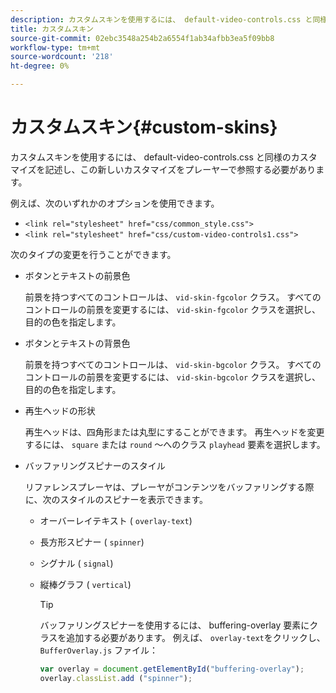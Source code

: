 ```yaml
---
description: カスタムスキンを使用するには、 default-video-controls.css と同様のカスタマイズを記述し、この新しいカスタマイズをプレーヤーで参照する必要があります。
title: カスタムスキン
source-git-commit: 02ebc3548a254b2a6554f1ab34afbb3ea5f09bb8
workflow-type: tm+mt
source-wordcount: '218'
ht-degree: 0%

---
```


# カスタムスキン{#custom-skins}

カスタムスキンを使用するには、 default-video-controls.css と同様のカスタマイズを記述し、この新しいカスタマイズをプレーヤーで参照する必要があります。

例えば、次のいずれかのオプションを使用できます。

* `<link rel="stylesheet" href="css/common_style.css">`
* `<link rel="stylesheet" href="css/custom-video-controls1.css">`

次のタイプの変更を行うことができます。

* ボタンとテキストの前景色

  前景を持つすべてのコントロールは、 `vid-skin-fgcolor` クラス。 すべてのコントロールの前景を変更するには、 `vid-skin-fgcolor` クラスを選択し、目的の色を指定します。
* ボタンとテキストの背景色

  前景を持つすべてのコントロールは、 `vid-skin-bgcolor` クラス。 すべてのコントロールの前景を変更するには、 `vid-skin-bgcolor` クラスを選択し、目的の色を指定します。
* 再生ヘッドの形状

  再生ヘッドは、四角形または丸型にすることができます。 再生ヘッドを変更するには、 `square` または `round` ～へのクラス `playhead` 要素を選択します。
* バッファリングスピナーのスタイル

  リファレンスプレーヤは、プレーヤがコンテンツをバッファリングする際に、次のスタイルのスピナーを表示できます。

   * オーバーレイテキスト ( `overlay-text`)
   * 長方形スピナー ( `spinner`)
   * シグナル ( `signal`)
   * 縦棒グラフ ( `vertical`)

     >[!TIP]
     >
     >バッファリングスピナーを使用するには、 buffering-overlay 要素にクラスを追加する必要があります。 例えば、 `overlay-text`をクリックし、 `BufferOverlay.js` ファイル：
     >
     >```js
     >var overlay = document.getElementById("buffering-overlay"); 
     >overlay.classList.add ("spinner");
     >```
     >
